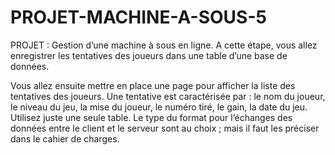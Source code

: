 # PROJET-MACHINE-A-SOUS-5
PROJET : Gestion d’une machine à sous en ligne.
A cette étape, vous allez enregistrer les tentatives des joueurs dans une table d’une base de  données.

Vous allez ensuite mettre en place une page pour afficher la liste des tentatives des joueurs.
Une tentative est caractérisée par : le nom du joueur, le niveau du jeu, la mise du joueur, le 
numéro tiré, le gain, la date du jeu.
Utilisez juste une seule table.
Le type du format pour l’échanges des données entre le client et le serveur sont au choix ; mais 
il faut les préciser dans le cahier de charges.
